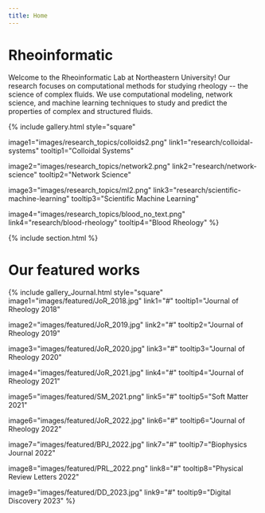 ```yaml
---
title: Home
---
```


# Rheoinformatic


Welcome to the Rheoinformatic Lab at Northeastern University! Our research focuses on computational methods for studying rheology -- the science of complex fluids. We use computational modeling, network science, and machine learning techniques to study and predict the properties of complex and structured fluids.

{%
  include gallery.html
  style="square"

  image1="images/research_topics/colloids2.png"
  link1="research/colloidal-systems"
  tooltip1="Colloidal Systems"

  image2="images/research_topics/network2.png"
  link2="research/network-science"
  tooltip2="Network Science"

  image3="images/research_topics/ml2.png"
  link3="research/scientific-machine-learning"
  tooltip3="Scientific Machine Learning"

  image4="images/research_topics/blood_no_text.png"
  link4="research/blood-rheology"
  tooltip4="Blood Rheology"
%}

{% include section.html %}

# Our featured works

{% include gallery_Journal.html style="square"
  image1="images/featured/JoR_2018.jpg"
  link1="#"
  tooltip1="Journal of Rheology 2018"
  
  image2="images/featured/JoR_2019.jpg"
  link2="#"
  tooltip2="Journal of Rheology 2019"
  
  image3="images/featured/JoR_2020.jpg"
  link3="#"
  tooltip3="Journal of Rheology 2020"
  
  image4="images/featured/JoR_2021.jpg"
  link4="#"
  tooltip4="Journal of Rheology 2021"
  
  image5="images/featured/SM_2021.png"
  link5="#"
  tooltip5="Soft Matter 2021"
  
  image6="images/featured/JoR_2022.jpg"
  link6="#"
  tooltip6="Journal of Rheology 2022"
  
  image7="images/featured/BPJ_2022.jpg"
  link7="#"
  tooltip7="Biophysics Journal 2022"
  
  image8="images/featured/PRL_2022.png"
  link8="#"
  tooltip8="Physical Review Letters 2022"
  
  image9="images/featured/DD_2023.jpg"
  link9="#"
  tooltip9="Digital Discovery 2023"
%}